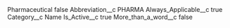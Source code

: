 <?xml version="1.0" encoding="UTF-8"?>
<CustomMetadata xmlns="http://soap.sforce.com/2006/04/metadata" xmlns:xsi="http://www.w3.org/2001/XMLSchema-instance" xmlns:xsd="http://www.w3.org/2001/XMLSchema">
    <label>Pharmaceutical</label>
    <protected>false</protected>
    <values>
        <field>Abbreviation__c</field>
        <value xsi:type="xsd:string">PHARMA</value>
    </values>
    <values>
        <field>Always_Applicable__c</field>
        <value xsi:type="xsd:boolean">true</value>
    </values>
    <values>
        <field>Category__c</field>
        <value xsi:type="xsd:string">Name</value>
    </values>
    <values>
        <field>Is_Active__c</field>
        <value xsi:type="xsd:boolean">true</value>
    </values>
    <values>
        <field>More_than_a_word__c</field>
        <value xsi:type="xsd:boolean">false</value>
    </values>
</CustomMetadata>
